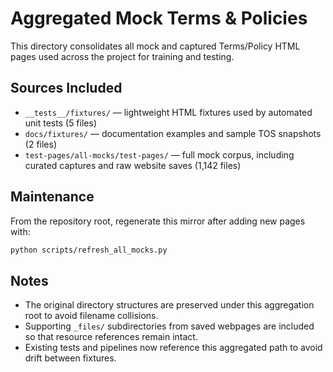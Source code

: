 # Aggregated Mock Terms & Policies

This directory consolidates all mock and captured Terms/Policy HTML pages used across the project for training and testing.

## Sources Included

- `__tests__/fixtures/` — lightweight HTML fixtures used by automated unit tests (5 files)
- `docs/fixtures/` — documentation examples and sample TOS snapshots (2 files)
- `test-pages/all-mocks/test-pages/` — full mock corpus, including curated captures and raw website saves (1,142 files)

## Maintenance

From the repository root, regenerate this mirror after adding new pages with:

```bash
python scripts/refresh_all_mocks.py
```

## Notes

- The original directory structures are preserved under this aggregation root to avoid filename collisions.
- Supporting `_files/` subdirectories from saved webpages are included so that resource references remain intact.
- Existing tests and pipelines now reference this aggregated path to avoid drift between fixtures.
